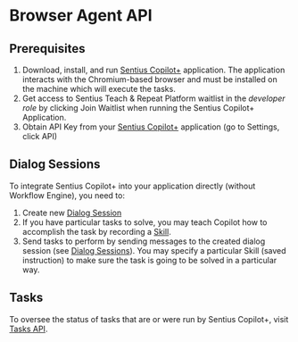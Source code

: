 # Browser Agent API

## Prerequisites
1. Download, install, and run [Sentius Copilot+](../platform-components/applications/sentius-copilot-plus.md) application. The application interacts with the Chromium-based browser and must be installed on the machine which will execute the tasks.
2. Get access to Sentius Teach & Repeat Platform waitlist in the *developer role* by clicking Join Waitlist when running the Sentius Copilot+ Application. 
3. Obtain API Key from your [Sentius Copilot+](../platform-components/applications/sentius-copilot-plus.md) application (go to Settings, click API)

## Dialog Sessions

To integrate Sentius Copilot+ into your application directly (without Workflow Engine), you need to:

1. Create new [Dialog Session](dialog-sessions.md)
2. If you have particular tasks to solve, you may teach Copilot how to accomplish the task by recording a [Skill](skills.md). 
3. Send tasks to perform by sending messages to the created dialog session (see [Dialog Sessions](dialog-sessions.md)).
You may specify a particular Skill (saved instruction) to make sure the task is going to be solved in a particular way.

## Tasks

To oversee the status of tasks that are or were run by Sentius Copilot+, visit [Tasks API](skills.md).